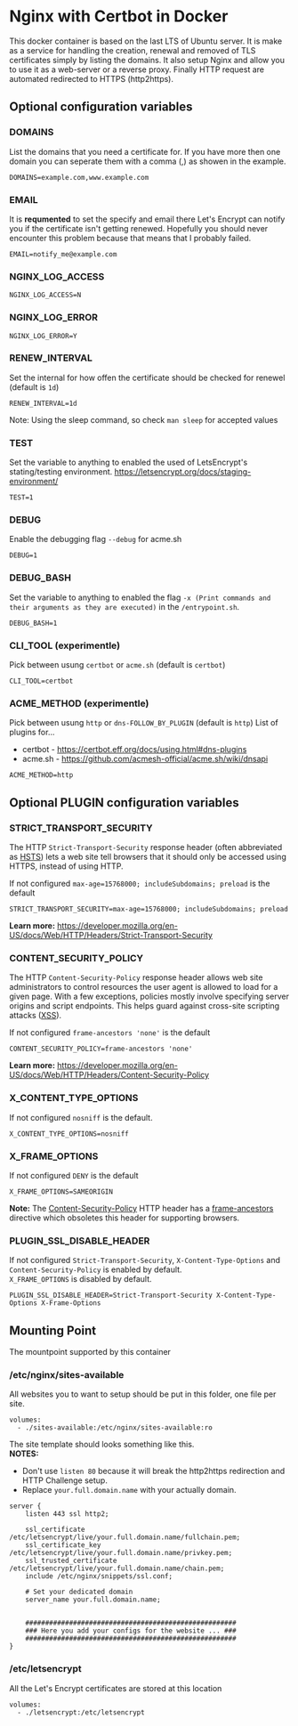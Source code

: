 # Nginx with Certbot in Docker
This docker container is based on the last LTS of Ubuntu server. It is make as a service for handling the creation, renewal and removed of TLS certificates simply by listing the domains. It also setup Nginx and allow you to use it as a web-server or a reverse proxy. Finally HTTP request are automated redirected to HTTPS (http2https).

## Optional configuration variables
### DOMAINS
List the domains that you need a certificate for. If you have more then one domain you can seperate them with a comma (,) as showen in the example.
```
DOMAINS=example.com,www.example.com
```

### EMAIL
It is **requmented** to set the specify and email there Let's Encrypt can notify you if the certificate isn't getting renewed. Hopefully you should never encounter this problem because that means that I probably failed.
```
EMAIL=notify_me@example.com
```

### NGINX_LOG_ACCESS
```
NGINX_LOG_ACCESS=N
```

### NGINX_LOG_ERROR
```
NGINX_LOG_ERROR=Y
```

### RENEW_INTERVAL
Set the internal for how offen the certificate should be checked for renewel (default is `1d`)
```
RENEW_INTERVAL=1d
```
Note: Using the sleep command, so check `man sleep` for accepted values

### TEST
Set the variable to anything to enabled the used of LetsEncrypt's stating/testing environment.
https://letsencrypt.org/docs/staging-environment/
```
TEST=1
```

### DEBUG
Enable the debugging flag `--debug` for acme.sh
```
DEBUG=1
```

### DEBUG_BASH
Set the variable to anything to enabled the flag `-x (Print commands and their arguments as they are executed)` in the `/entrypoint.sh`.
```
DEBUG_BASH=1
```

### CLI_TOOL (experimentle)
Pick between usung `certbot` or `acme.sh` (default is `certbot`)
```
CLI_TOOL=certbot
```

### ACME_METHOD (experimentle)
Pick between usung `http` or `dns-FOLLOW_BY_PLUGIN` (default is `http`)
List of plugins for...
- certbot - https://certbot.eff.org/docs/using.html#dns-plugins
- acme.sh - https://github.com/acmesh-official/acme.sh/wiki/dnsapi
```
ACME_METHOD=http
```

## Optional PLUGIN configuration variables
### STRICT_TRANSPORT_SECURITY
The HTTP `Strict-Transport-Security` response header (often abbreviated as [HSTS](https://developer.mozilla.org/en-US/docs/Glossary/HSTS)) lets a web site tell browsers that it should only be accessed using HTTPS, instead of using HTTP.  

If not configured `max-age=15768000; includeSubdomains; preload` is the default
```
STRICT_TRANSPORT_SECURITY=max-age=15768000; includeSubdomains; preload
```
**Learn more:** https://developer.mozilla.org/en-US/docs/Web/HTTP/Headers/Strict-Transport-Security

### CONTENT_SECURITY_POLICY
The HTTP `Content-Security-Policy` response header allows web site administrators to control resources the user agent is allowed to load for a given page. With a few exceptions, policies mostly involve specifying server origins and script endpoints. This helps guard against cross-site scripting attacks ([XSS](https://developer.mozilla.org/en-US/docs/Glossary/XSS)).  

If not configured `frame-ancestors 'none'` is the default
```
CONTENT_SECURITY_POLICY=frame-ancestors 'none'
```
**Learn more:** https://developer.mozilla.org/en-US/docs/Web/HTTP/Headers/Content-Security-Policy

### X_CONTENT_TYPE_OPTIONS
If not configured `nosniff` is the default.
```
X_CONTENT_TYPE_OPTIONS=nosniff
```

### X_FRAME_OPTIONS
If not configured `DENY` is the default
```
X_FRAME_OPTIONS=SAMEORIGIN
```
**Note:** The [Content-Security-Policy](https://developer.mozilla.org/en-US/docs/Web/HTTP/Headers/Content-Security-Policy) HTTP header has a [frame-ancestors](https://developer.mozilla.org/docs/Web/HTTP/Headers/Content-Security-Policy/frame-ancestors) directive which obsoletes this header for supporting browsers.

### PLUGIN_SSL_DISABLE_HEADER
If not configured `Strict-Transport-Security`, `X-Content-Type-Options` and `Content-Security-Policy` is enabled by default.  
`X_FRAME_OPTIONS` is disabled by default.
```
PLUGIN_SSL_DISABLE_HEADER=Strict-Transport-Security X-Content-Type-Options X-Frame-Options
```

## Mounting Point
The mountpoint supported by this container

### /etc/nginx/sites-available
All websites you to want to setup should be put in this folder, one file per site.
```
volumes:
  - ./sites-available:/etc/nginx/sites-available:ro
```
The site template should looks something like this.  
**NOTES:**  
- Don't use `listen 80` because it will break the http2https redirection and HTTP Challenge setup.
- Replace `your.full.domain.name` with your actually domain.
```
server {
    listen 443 ssl http2;
    
    ssl_certificate         /etc/letsencrypt/live/your.full.domain.name/fullchain.pem;
    ssl_certificate_key     /etc/letsencrypt/live/your.full.domain.name/privkey.pem;
    ssl_trusted_certificate /etc/letsencrypt/live/your.full.domain.name/chain.pem;
    include /etc/nginx/snippets/ssl.conf;
    
    # Set your dedicated domain
    server_name your.full.domain.name;


    #####################################################
    ### Here you add your configs for the website ... ###
    #####################################################
}
```


### /etc/letsencrypt
All the Let's Encrypt certificates are stored at this location
```
volumes:
  - ./letsencrypt:/etc/letsencrypt
```
